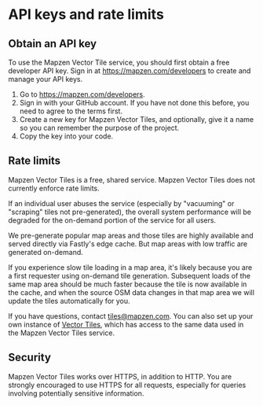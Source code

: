 # API keys and rate limits

## Obtain an API key

To use the Mapzen Vector Tile service, you should first obtain a free developer API key. Sign in at https://mapzen.com/developers to create and manage your API keys.

1. Go to https://mapzen.com/developers.
2. Sign in with your GitHub account. If you have not done this before, you need to agree to the terms first.
3. Create a new key for Mapzen Vector Tiles, and optionally, give it a name so you can remember the purpose of the project.
4. Copy the key into your code.

## Rate limits

Mapzen Vector Tiles is a free, shared service. Mapzen Vector Tiles does not currently enforce rate limits. 

If an individual user abuses the service (especially by "vacuuming" or "scraping" tiles not pre-generated), the overall system performance will be degraded for the on-demand portion of the service for all users.

We pre-generate popular map areas and those tiles are highly available and served directly via Fastly's edge cache. But map areas with low traffic are generated on-demand. 

If you experience slow tile loading in a map area, it's likely because you are a first requester using on-demand tile generation. Subsequent loads of the same map area should be much faster because the tile is now available in the cache, and when the source OSM data changes in that map area we will update the tiles automatically for you.

If you have questions, contact [tiles@mapzen.com](mailto:tiles@mapzen.com). You can also set up your own instance of [Vector Tiles](https://github.com/mapzen/vector-datasource), which has access to the same data used in the Mapzen Vector Tiles service.

## Security

Mapzen Vector Tiles works over HTTPS, in addition to HTTP. You are strongly encouraged to use HTTPS for all requests, especially for queries involving potentially sensitive information.